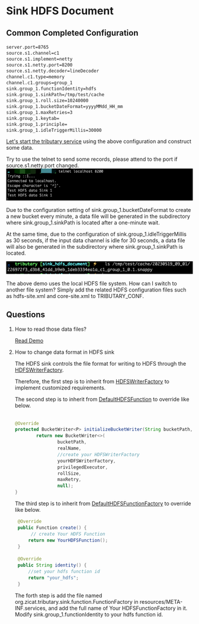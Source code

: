 # Sink HDFS Document

## Common Completed Configuration

```properties
server.port=8765
source.s1.channel=c1
source.s1.implement=netty
source.s1.netty.port=8200
source.s1.netty.decoder=lineDecoder
channel.c1.type=memory
channel.c1.groups=group_1
sink.group_1.functionIdentity=hdfs
sink.group_1.sinkPath=/tmp/test/cache
sink.group_1.roll.size=10240000
sink.group_1.bucketDateFormat=yyyyMMdd_HH_mm
sink.group_1.maxRetries=3
sink.group_1.keytab=
sink.group_1.principle=
sink.group_1.idleTriggerMillis=30000
```

[Let's start the tributary service](../../doc/user_guide.md) using the above configuration and construct some data.

Try to use the telnet to send some records, please attend to the port if source.s1.netty.port changed.
![image](../../doc/picture/sink_hdfs_telnet.png)


Due to the configuration setting of sink.group_1.bucketDateFormat to create a new bucket every minute, a data file will be generated in the subdirectory where sink.group_1.sinkPath is located after a one-minute wait.

At the same time, due to the configuration of sink.group_1.idleTriggerMillis as 30 seconds, if the input data channel is idle for 30 seconds, a data file will also be generated in the subdirectory where sink.group_1.sinkPath is located.

![image](../../doc/picture/sink_hdfs_ouput_file.png)

The above demo uses the local HDFS file system. How can I switch to another file system? Simply add the related HDFS configuration files such as hdfs-site.xml and core-site.xml to TRIBUTARY_CONF.

## Questions

1. How to read those data files?
  
   [Read Demo](../../sample-code/src/main/java/org/zicat/tributary/demo/sink/HDFSSinkFileReader.java)
   
2. How to change data format in HDFS sink

   The HDFS sink controls the file format for writing to HDFS through the [HDFSWriterFactory](src/main/java/org/zicat/tributary/sink/hdfs/HDFSWriterFactory.java).
   
   Therefore, the first step is to inherit from [HDFSWriterFactory](src/main/java/org/zicat/tributary/sink/hdfs/HDFSWriterFactory.java) to implement customized requirements.
   
   The second step is to inherit from [DefaultHDFSFunction](src/main/java/org/zicat/tributary/sink/hdfs/DefaultHDFSFunction.java) to override like below.
   
   ```java
   
   @Override
   protected BucketWriter<P> initializeBucketWriter(String bucketPath, String realName) {
           return new BucketWriter<>(
                   bucketPath,
                   realName,
                   //create your HDFSWriterFactory 
                   yourHDFSWriterFactory,
                   privilegedExecutor,
                   rollSize,
                   maxRetry,
                   null);
   }
   ```
   
   The third step is to inherit from [DefaultHDFSFunctionFactory](src/main/java/org/zicat/tributary/sink/hdfs/DefaultHDFSFunctionFactory.java) to override like below. 
   
   ```java
    @Override
    public Function create() {
         // create Your HDFS Function
        return new YourHDFSFunction();
    }

    @Override
    public String identity() {
        //set your hdfs function id
        return "your_hdfs";
    }
   ```

    The forth step is add the file named org.zicat.tributary.sink.function.FunctionFactory in resources/META-INF.services, and add the full name of Your HDFSFunctionFactory in it. 
    Modify sink.group_1.functionIdentity to your hdfs function id.
   
  
   
